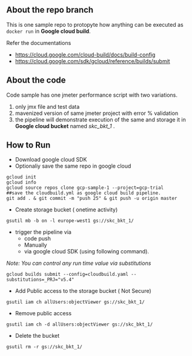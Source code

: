 ## About the repo branch
This is one sample repo to protopyte how anything can be executed as `docker run` in **Google cloud build**. 

Refer the documentations

- https://cloud.google.com/cloud-build/docs/build-config
- https://cloud.google.com/sdk/gcloud/reference/builds/submit

## About the code
Code sample has one jmeter performance script with two variations.
1. only jmx file and test data
2. mavenized version of same jmeter project with error % validation
3. the pipeline will demonstrate execution of the same and storage it in **Google cloud bucket** named _skc_bkt_1_ .

## How to Run
- Download google cloud SDK
- Optionaliy save the same repo in google cloud

```
gcloud init
gcloud info
gcloud source repos clone gcp-sample-1 --project=gcp-trial
##save the cloudbuild.yml as google cloud build pipeline.
git add . & git commit -m "push 25" & git push -u origin master
```


- Create storage bucket ( onetime activity)

```
gsutil mb -b on -l europe-west1 gs://skc_bkt_1/
```

- trigger the pipeline via 
    - code push 
    - Manually 
    - via google cloud SDK (using following command).
    
_Note: You can control any run time value via substitutions_
```
gcloud builds submit --config=cloudbuild.yaml --substitutions=_PRJ="v5.4"
```

- Add Public access to the storage bucket ( Not Secure)
```
gsutil iam ch allUsers:objectViewer gs://skc_bkt_1/
```

- Remove public access 
```
gsutil iam ch -d allUsers:objectViewer gs://skc_bkt_1/
```
- Delete the bucket
```
gsutil rm -r gs://skc_bkt_1/
```

